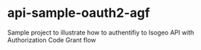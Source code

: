 # api-sample-oauth2-agf
Sample project to illustrate how to authentifiy to Isogeo API with Authorization Code Grant flow
